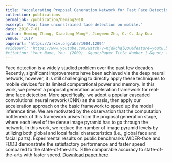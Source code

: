 ```yaml
---
title: "Accelerating Proposal Generation Network for Fast Face Detection on Mobile Devices"
collection: publications
permalink: /publication/heming2018
excerpt: 'Real time unconstrained face detection on mobile.'
date: 2018-7-01
author: Heming Zhang, Xiaolong Wang*, Jingwen Zhu, C.-C. Jay Kuo
venue: 'ICIP'
paperurl: 'https://arxiv.org/abs/1904.12094'
#videourl: 'https://www.youtube.com/watch?v=KjdkchqlQOU&feature=youtu.be'
#citation: 'Your Name, You. (2009). &quot;Paper Title Number 1.&quot; <i>Journal 1</i>. 1(1).'
---
```

Face detection is a widely studied problem over the past few decades. Recently, significant improvements have been achieved via the deep neural network, however, it is still challenging to directly apply these techniques to mobile devices for its limited computational power and memory. In this work, we present a proposal generation acceleration framework for real-time face detection. More specifically, we adopt a popular cascaded convolutional neural network (CNN) as the basis, then apply our acceleration approach on the basic framework to speed up the model inference time. We are motivated by the observation that the computation bottleneck of this framework arises from the proposal generation stage, where each level of the dense image pyramid has to go through the network. In this work, we reduce the number of image pyramid levels by utilizing both global and local facial characteristics (i.e., global face and facial parts). Experimental results on public benchmarks WIDER-face and FDDB demonstrate the satisfactory performance and faster speed compared to the state-of-the-arts. %the comparable accuracy to state-of-the-arts with faster speed. 
[Download paper here](https://arxiv.org/pdf/1904.12094)

